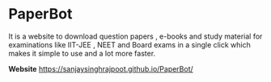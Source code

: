 # PaperBot

It is a website to download question papers , e-books and study material for examinations like
IIT-JEE , NEET and Board exams in a single click which makes it simple to use and a lot more faster. 




**Website**
https://sanjaysinghrajpoot.github.io/PaperBot/

